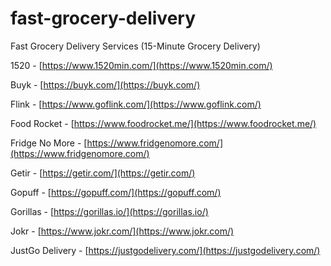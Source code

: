 # fast-grocery-delivery
Fast Grocery Delivery Services (15-Minute Grocery Delivery)

1520 - [https://www.1520min.com/](https://www.1520min.com/)

Buyk - [https://buyk.com/](https://buyk.com/)

Flink - [https://www.goflink.com/](https://www.goflink.com/)

Food Rocket - [https://www.foodrocket.me/](https://www.foodrocket.me/)

Fridge No More - [https://www.fridgenomore.com/](https://www.fridgenomore.com/)

Getir - [https://getir.com/](https://getir.com/)

Gopuff - [https://gopuff.com/](https://gopuff.com/)

Gorillas - [https://gorillas.io/](https://gorillas.io/)

Jokr - [https://www.jokr.com/](https://www.jokr.com/)

JustGo Delivery - [https://justgodelivery.com/](https://justgodelivery.com/)
